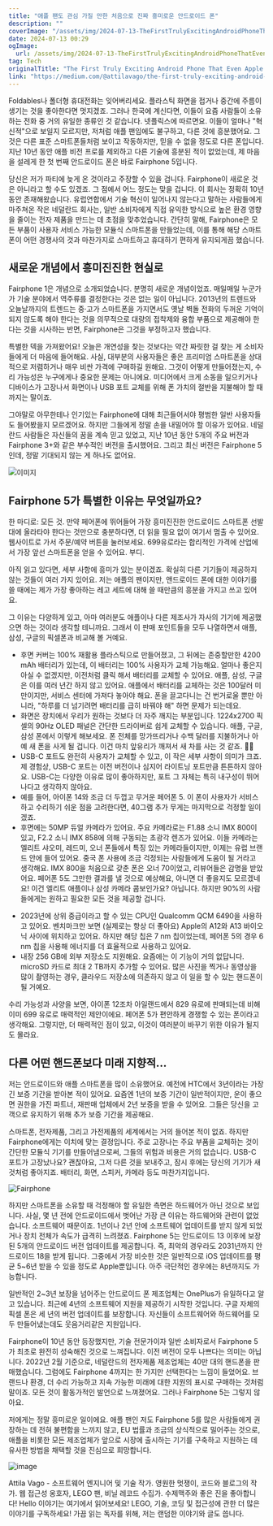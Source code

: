 ```yaml
---
title: "애플 팬도 관심 가질 만한 처음으로 진짜 흥미로운 안드로이드 폰"
description: ""
coverImage: "/assets/img/2024-07-13-TheFirstTrulyExcitingAndroidPhoneThatEvenAppleFansShouldConsider_0.png"
date: 2024-07-13 00:29
ogImage: 
  url: /assets/img/2024-07-13-TheFirstTrulyExcitingAndroidPhoneThatEvenAppleFansShouldConsider_0.png
tag: Tech
originalTitle: "The First Truly Exciting Android Phone That Even Apple Fans Should Consider"
link: "https://medium.com/@attilavago/the-first-truly-exciting-android-phone-that-even-apple-fans-should-consider-9ef205d678ae"
---
```



Foldables나 폴더형 휴대전화는 잊어버리세요. 플라스틱 화면을 접거나 중간에 주름이 생기는 것을 좋아한다면 멋지겠죠. 그러나 한국에 계신다면, 이들이 요즘 사람들이 소유하는 전화 중 거의 유일한 종류인 것 같습니다. 넷플릭스에 따르면요. 이들이 얼마나 "혁신적"으로 보일지 모르지만, 저처럼 애플 팬임에도 불구하고, 다른 것에 흥분했어요. 그것은 다른 표준 스마트폰들처럼 보이고 작동하지만, 믿을 수 없을 정도로 다른 폰입니다. 지난 10년 동안 애플 비전 프로를 제외하고 다른 기술에 흥분된 적이 없었는데, 제 마음을 설레게 한 첫 번째 안드로이드 폰은 바로 Fairphone 5입니다.

당신은 저가 파티에 늦게 온 것이라고 주장할 수 있을 겁니다. Fairphone이 새로운 것은 아니라고 할 수도 있겠죠. 그 점에서 어느 정도는 맞을 겁니다. 이 회사는 정확히 10년 동안 존재해왔습니다. 유럽연합에서 기술 혁신이 일어나지 않는다고 말하는 사람들에게 마주쳐온 작은 네덜란드 회사는, 일반 소비자에게 직접 유익한 방식으로 높은 환경 영향을 줄이는 전자 제품을 만드는 데 초점을 맞추었습니다. 간단히 말해, Fairphone은 모든 부품이 사용자 서비스 가능한 모듈식 스마트폰을 만들었는데, 이를 통해 해당 스마트폰이 어떤 경쟁사의 것과 마찬가지로 스마트하고 휴대하기 편하게 유지되게끔 했습니다.

## 새로운 개념에서 흥미진진한 현실로

Fairphone 1은 개념으로 소개되었습니다. 분명히 새로운 개념이었죠. 매일매일 누군가가 기술 분야에서 역주류를 결정한다는 것은 없는 일이 아닙니다. 2013년의 트렌드와 오늘날까지의 트렌드는 중·고가 스마트폰을 가지면서도 옛날 벽돌 전화의 두꺼운 기억이 되지 않도록 해야 한다는 것을 의무적으로 대량의 접착제와 융합 부품으로 제공해야 한다는 것을 시사하는 반면, Fairphone은 그것을 부정하고자 했습니다.

<div class="content-ad"></div>

특별한 덱을 가져왔어요! 오늘은 개연성을 찾는 것보다는 약간 짜릿한 걸 찾는 게 소비자들에게 더 마음에 들어해요. 사실, 대부분의 사용자들은 좋은 프리미엄 스마트폰을 상대적으로 저렴하거나 매우 비싼 가격에 구매하길 원해요. 그것이 어떻게 만들어졌는지, 수리 가능성은 누구에게나 중요한 문제는 아니에요. 미디어에서 크게 소동을 일으키거나 디바이스가 고장나서 화면이나 USB 포트 교체를 위해 폰 가치의 절반을 지불해야 할 때까지는 말이죠.

그야말로 아무한테나 인기있는 Fairphone에 대해 최근들어서야 평범한 일반 사용자들도 들어봤을지 모르겠어요. 하지만 그들에게 정말 손을 내밀어야 할 이유가 있어요. 네덜란드 사람들은 자신들의 꿈을 계속 믿고 있었고, 지난 10년 동안 5개의 주요 버전과 Fairphone 3+와 같은 부수적인 버전을 출시했어요. 그리고 최신 버전은 Fairphone 5인데, 정말 기대되지 않는 게 하나도 없어요.

![이미지](/assets/img/2024-07-13-TheFirstTrulyExcitingAndroidPhoneThatEvenAppleFansShouldConsider_0.png)

## Fairphone 5가 특별한 이유는 무엇일까요?

<div class="content-ad"></div>

한 마디로: 모든 것. 만약 페어폰에 뛰어들어 가장 흥미진진한 안드로이드 스마트폰 선발대에 올라타야 한다는 것만으로 충분하다면, 더 읽을 필요 없이 여기서 멈출 수 있어요. 웹사이트로 가서 주문/예약 버튼을 눌러보세요. 699유로라는 합리적인 가격에 산업에서 가장 앞선 스마트폰을 얻을 수 있어요. 부디.

아직 읽고 있다면, 세부 사항에 흥미가 있는 분이겠죠. 확실히 다른 기기들이 제공하지 않는 것들이 여러 가지 있어요. 저는 애플의 팬이지만, 앤드로이드 폰에 대한 이야기를 쓸 때에는 제가 가장 좋아하는 레고 세트에 대해 쓸 때만큼의 흥분을 가지고 쓰고 있어요.

그 이유는 다양하게 있고, 아마 여러분도 애플이나 다른 제조사가 자사의 기기에 제공했으면 하는 것이라 생각할 테니까요. 그래서 이 판매 포인트들을 모두 나열하면서 애플, 삼성, 구글의 픽셀폰과 비교해 볼 거예요.

- 후면 커버는 100% 재활용 플라스틱으로 만들어졌고, 그 뒤에는 존중할만한 4200 mAh 배터리가 있는데, 이 배터리는 100% 사용자가 교체 가능해요. 얼마나 좋은지 아실 수 없겠지만, 이전처럼 클릭 해서 배터리를 교체할 수 있어요. 애플, 삼성, 구글은 이를 여러 년간 하지 않고 있어요. 애플에서 배터리를 교체하는 것은 100달러 미만이지만, 서비스 센터에 가져다 놓아야 해요. 폰을 끌고다니는 건 번거로울 뿐만 아니라, "하루를 더 넘기려면 배터리를 급히 바꿔야 해" 하면 문제가 되는데요.
- 화면은 장치에서 우리가 원하는 것보다 더 자주 깨지는 부분입니다. 1224x2700 픽셀의 90Hz OLED 패널은 간단한 드라이버로 쉽게 교체할 수 있습니다. 애플, 구글, 삼성 폰에서 이렇게 해보세요. 폰 전체를 망가뜨리거나 수백 달러를 지불하거나 아예 새 폰을 사게 될 겁니다. 이건 마치 앞유리가 깨져서 새 차를 사는 것 같죠. 🤦‍♂️
- USB-C 포트도 완전히 사용자가 교체할 수 있고, 이 작은 세부 사항이 의미가 크죠. 제 경험상, USB-C 포트는 이전 버전이나 심지어 라이트닝 포트만큼 튼튼하지 않아요. USB-C는 다양한 이유로 많이 좋아하지만, 포트 그 자체는 특히 내구성이 뛰어나다고 생각하지 않아요.
- 예를 들어, 아이폰 14와 조금 더 두껍고 무거운 페어폰 5. 이 폰이 사용자가 서비스하고 수리하기 쉬운 점을 고려한다면, 40그램 추가 무게는 마지막으로 걱정할 일이겠죠.
- 후면에는 50MP 듀얼 카메라가 있어요. 주요 카메라로는 F1.88 소니 IMX 800이 있고, F2.2 소니 IMX 858에 의해 구동되는 초광각 렌즈가 있어요. 이들 카메라는 엘리트 샤오미, 레드미, 오너 폰들에서 특징 있는 카메라들이지만, 이제는 유럽 브랜드 안에 들어 있어요. 중국 폰 사용에 조금 걱정되는 사람들에게 도움이 될 거라고 생각해요. IMX 800을 처음으로 갖춘 폰은 오너 70이었고, 리뷰어들은 감명을 받았어요. 페어폰 5도 그만한 결과를 낼 것으로 예상해요, 아니면 더 좋을지도 모르겠네요! 이건 엘리트 애플이나 삼성 카메라 콤보인가요? 아닙니다. 하지만 90%의 사람들에게는 원하고 필요한 모든 것을 제공할 겁니다.

<div class="content-ad"></div>

- 2023년에 상위 중급이라고 할 수 있는 CPU인 Qualcomm QCM 6490을 사용하고 있어요. 벤치마크만 보면 (실제로는 항상 더 좋아요) Apple의 A12와 A13 바이오닉 사이에 위치하고 있어요. 하지만 해당 칩은 7 nm 칩이었는데, 페어폰 5의 경우 6 nm 칩을 사용해 에너지를 더 효율적으로 사용하고 있어요.
- 내장 256 GB에 외부 저장소도 지원해요. 요즘에는 이 기능이 거의 없답니다. microSD 카드로 최대 2 TB까지 추가할 수 있어요. 많은 사진을 찍거나 동영상을 많이 촬영하는 경우, 클라우드 저장소에 의존하지 않고 이 일을 할 수 있는 핸드폰이 될 거예요.

수리 가능성과 사양을 보면, 아이폰 12조차 아일랜드에서 829 유로에 판매되는데 비해 이미 699 유로로 매력적인 제안이에요. 페어폰 5가 편안하게 경쟁할 수 있는 폰이라고 생각해요. 그렇지만, 더 매력적인 점이 있고, 이것이 여러분이 바꾸기 위한 이유가 될지도 몰라요.

## 다른 어떤 핸드폰보다 미래 지향적...

저는 안드로이드와 애플 스마트폰을 많이 소유했어요. 예전에 HTC에서 3년이라는 가장 긴 보증 기간을 받아본 적이 있어요. 요즘엔 1년의 보증 기간이 일반적이지만, 운이 좋으면 권한을 가진 파트너, 재판매 업체에서 2년 보증을 받을 수 있어요. 그들은 당신을 고객으로 유지하기 위해 추가 보증 기간을 제공해요.

<div class="content-ad"></div>

스마트폰, 전자제품, 그리고 가전제품의 세계에서는 거의 들어본 적이 없죠. 하지만 Fairphone에게는 이치에 맞는 결정입니다. 주로 고장나는 주요 부품을 교체하는 것이 간단한 모듈식 기기를 만들어냄으로써, 그들의 위험과 비용은 거의 없습니다. USB-C 포트가 고장났나요? 괜찮아요, 그저 다른 것을 보내주고, 잠시 후에는 당신의 기기가 새 것처럼 좋아지죠. 배터리, 화면, 스피커, 카메라 등도 마찬가지입니다.

![Fairphone](/assets/img/2024-07-13-TheFirstTrulyExcitingAndroidPhoneThatEvenAppleFansShouldConsider_1.png)

하지만 스마트폰을 소유할 때 걱정해야 할 유일한 측면은 하드웨어가 아닌 것으로 보입니다. 사실, 몇 년 전에 안드로이드에서 벗어난 가장 큰 이유는 하드웨어와 관련이 없었습니다. 소프트웨어 때문이죠. 1년이나 2년 안에 소프트웨어 업데이트를 받지 않게 되었거나 장치 전체가 속도가 급격히 느려졌죠. Fairphone 5는 안드로이드 13 이후에 보장된 5개의 안드로이드 버전 업데이트를 제공합니다. 즉, 최악의 경우라도 2031년까지 안드로이드 18을 받게 됩니다. 그중에서 가장 비슷한 것은 일반적으로 iOS 업데이트를 평균 5~6년 받을 수 있을 정도로 Apple뿐입니다. 아주 극단적인 경우에는 8년까지도 가능합니다.

일반적인 2~3년 보장을 넘어주는 안드로이드 폰 제조업체는 OnePlus가 유일하다고 알고 있습니다. 최근에 4년의 소프트웨어 지원을 제공하기 시작한 것입니다. 구글 자체의 픽셀 폰은 세 년의 버전 업데이트를 보장합니다. 자신들이 소프트웨어와 하드웨어를 모두 만들어냈는데도 웃음거리같은 지원입니다.

<div class="content-ad"></div>

Fairphone이 10년 동안 등장했지만, 기술 전문가이자 일반 소비자로서 Fairphone 5가 최초로 완전히 성숙해진 것으로 느껴집니다. 이전 버전이 모두 나쁘다는 의미는 아닙니다. 2022년 2월 기준으로, 네덜란드의 전자제품 제조업체는 40만 대의 핸드폰을 판매했습니다. 그럼에도 Fairphone 4까지는 한 가지만 선택한다는 느낌이 들었어요. 브랜드나 환경, 더 수리 가능하고 지속 가능한 미래에 대한 지원의 표시로 구매하는 것처럼 말이죠. 모든 것이 활동가적인 발언으로 느껴졌어요. 그러나 Fairphone 5는 그렇지 않아요.

저에게는 정말 흥미로운 일이에요. 애플 팬인 저도 Fairphone 5를 많은 사람들에게 권장하는 데 전혀 불편함을 느끼지 않고, EU 법률과 조금의 상식적으로 밀어주는 것으로, 애플을 비롯한 모든 제조업체가 앞으로 시장에 출시하는 기기를 구축하고 지원하는 데 유사한 방법을 채택할 것을 진심으로 희망합니다.

![image](/assets/img/2024-07-13-TheFirstTrulyExcitingAndroidPhoneThatEvenAppleFansShouldConsider_2.png)

Attila Vago - 소프트웨어 엔지니어 및 기술 작가. 영원한 멋쟁이, 코드와 블로그의 작가. 웹 접근성 옹호자, LEGO 팬, 비닐 레코드 수집가. 수제맥주와 좋은 진을 좋아합니다! Hello 이야기는 여기에서 읽어보세요! LEGO, 기술, 코딩 및 접근성에 관한 더 많은 이야기를 구독하세요! 가끔 읽는 독자를 위해, 저는 랜덤한 이야기와 글도 씁니다.